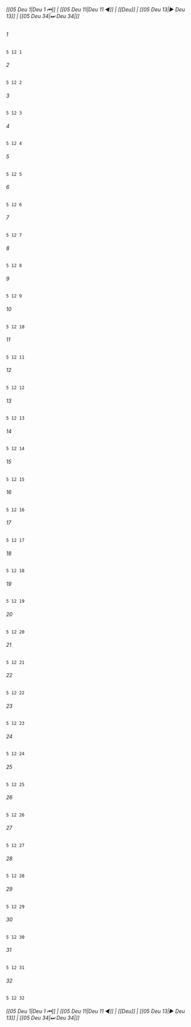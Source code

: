 
###### [[05 Deu 1|Deu 1 ⏮]] | [[05 Deu 11|Deu 11 ◀]] | [[Deu]] | [[05 Deu 13|▶ Deu 13]] | [[05 Deu 34|⏭ Deu 34|]]

###### 1
``` verse
5 12 1 
```
###### 2
``` verse
5 12 2 
```
###### 3
``` verse
5 12 3 
```
###### 4
``` verse
5 12 4 
```
###### 5
``` verse
5 12 5 
```
###### 6
``` verse
5 12 6 
```
###### 7
``` verse
5 12 7 
```
###### 8
``` verse
5 12 8 
```
###### 9
``` verse
5 12 9 
```
###### 10
``` verse
5 12 10 
```
###### 11
``` verse
5 12 11 
```
###### 12
``` verse
5 12 12 
```
###### 13
``` verse
5 12 13 
```
###### 14
``` verse
5 12 14 
```
###### 15
``` verse
5 12 15 
```
###### 16
``` verse
5 12 16 
```
###### 17
``` verse
5 12 17 
```
###### 18
``` verse
5 12 18 
```
###### 19
``` verse
5 12 19 
```
###### 20
``` verse
5 12 20 
```
###### 21
``` verse
5 12 21 
```
###### 22
``` verse
5 12 22 
```
###### 23
``` verse
5 12 23 
```
###### 24
``` verse
5 12 24 
```
###### 25
``` verse
5 12 25 
```
###### 26
``` verse
5 12 26 
```
###### 27
``` verse
5 12 27 
```
###### 28
``` verse
5 12 28 
```
###### 29
``` verse
5 12 29 
```
###### 30
``` verse
5 12 30 
```
###### 31
``` verse
5 12 31 
```
###### 32
``` verse
5 12 32 
```

###### [[05 Deu 1|Deu 1 ⏮]] | [[05 Deu 11|Deu 11 ◀]] | [[Deu]] | [[05 Deu 13|▶ Deu 13]] | [[05 Deu 34|⏭ Deu 34|]]

